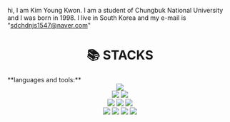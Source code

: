 hi, I am Kim Young Kwon. I am a student of Chungbuk National University and I was born in 1998. I live in South Korea and my e-mail is "sdchdnjs1547@naver.com"

<div align=center><h1>📚 STACKS</h1></div>
**languages and tools:**  
<div align=center> 
<img src="https://img.shields.io/badge/java-F80000?style=for-the-badge&logo=java&logoColor=white"><br>
<img src="https://img.shields.io/badge/python-3776AB?style=for-the-badge&logo=python&logoColor=white">
<img src="https://img.shields.io/badge/html5-E34F26?style=for-the-badge&logo=html5&logoColor=white"><br>
<img src="https://img.shields.io/badge/css-1572B6?style=for-the-badge&logo=css3&logoColor=white">
<img src="https://img.shields.io/badge/javascript-F7DF1E?style=for-the-badge&logo=javascript&logoColor=black">
<img src="https://img.shields.io/badge/linux-FCC624?style=for-the-badge&logo=linux&logoColor=black"><br>
<img src="https://img.shields.io/badge/github-181717?style=for-the-badge&logo=github&logoColor=white">
<img src="https://img.shields.io/badge/git-F05032?style=for-the-badge&logo=git&logoColor=white">
<img src="https://img.shields.io/badge/C-A8B9CC?style=for-the-badge&logo=C&logoColor=white"> 
<img src="https://img.shields.io/badge/visualstudiocode-007ACC?style=for-the-badge&logo=visualstudiocode&logoColor=white"> 
